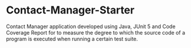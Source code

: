 # Contact-Manager-Starter
Contact Manager application developed using Java, JUnit 5 and Code Coverage Report for to measure the degree to which the source code of a program is executed when running a certain test suite.
